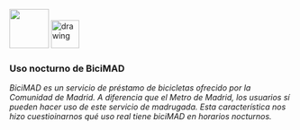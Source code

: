 <img src="https://www.ucm.es/data/cont/docs/3-2016-07-21-EscudoUCMTransparenteBig.png" height="70"/>              <img src="https://upload.wikimedia.org/wikipedia/commons/c/cf/Logo_Bicimad_-_EMT.png" alt="drawing" height="50"/>

### Uso nocturno de BiciMAD

*BiciMAD es un servicio de préstamo de bicicletas ofrecido por la Comunidad de Madrid. A diferencia que el Metro de Madrid, los usuarios sí pueden hacer uso de este servicio de madrugada. Esta característica nos hizo cuestioinarnos qué uso real tiene biciMAD en horarios nocturnos.*

